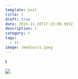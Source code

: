 ```yaml
---
template: post
title: t
draft: true
date: 2019-11-10T17:23:00.997Z
description: t
category: t
tags:
  - tt
image: /media/cs.jpeg
---
```

t

![](/media/cs.jpeg)
